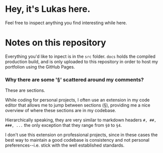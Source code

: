 # Hey, it's Lukas here.

Feel free to inspect anything you find interesting while here.

# Notes on this repository

Everything you'd like to inpect is in the `src` folder. `docs` holds the
compiled production build, and is only uploaded to this repository in order
to host my portfolion using the GitHub Pages.

### Why there are some '§' scattered around my comments?

These are sections.

While coding for personal projects, I often use an extension in my code
editor that allows me to jump between sections (§), providing me a nice
overview of where these sections are in my codebase.

Hierarchically speaking, they are very similar to markdown headers `#, ##, ###, ...`
the only exception that they range from `§0` to `§4`.

I don't use this extension on professional projects, since in these cases
the best way to maintain a good codebase is consistency and not personal
preferences--i.e. stick with the well established standards.
